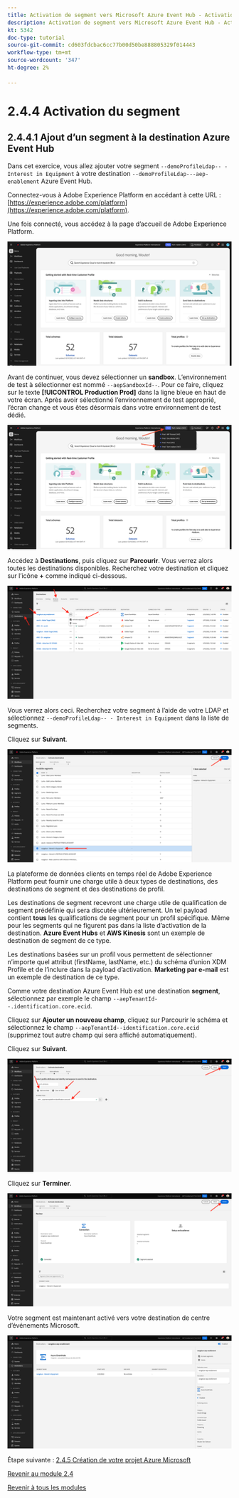 ```yaml
---
title: Activation de segment vers Microsoft Azure Event Hub - Activation de segment
description: Activation de segment vers Microsoft Azure Event Hub - Activation de segment
kt: 5342
doc-type: tutorial
source-git-commit: cd603fdcbac6cc77b00d50be888805329f014443
workflow-type: tm+mt
source-wordcount: '347'
ht-degree: 2%

---
```


# 2.4.4 Activation du segment

## 2.4.4.1 Ajout d’un segment à la destination Azure Event Hub

Dans cet exercice, vous allez ajouter votre segment `--demoProfileLdap-- - Interest in Equipment` à votre destination `--demoProfileLdap---aep-enablement` Azure Event Hub.

Connectez-vous à Adobe Experience Platform en accédant à cette URL : [https://experience.adobe.com/platform](https://experience.adobe.com/platform).

Une fois connecté, vous accédez à la page d’accueil de Adobe Experience Platform.

![Ingestion des données](./../../../modules/datacollection/module1.2/images/home.png)

Avant de continuer, vous devez sélectionner un **sandbox**. L’environnement de test à sélectionner est nommé ``--aepSandboxId--``. Pour ce faire, cliquez sur le texte **[!UICONTROL Production Prod]** dans la ligne bleue en haut de votre écran. Après avoir sélectionné l’environnement de test approprié, l’écran change et vous êtes désormais dans votre environnement de test dédié.

![Ingestion des données](./../../../modules/datacollection/module1.2/images/sb1.png)

Accédez à **Destinations**, puis cliquez sur **Parcourir**. Vous verrez alors toutes les destinations disponibles. Recherchez votre destination et cliquez sur l’icône **+** comme indiqué ci-dessous.

![5-01-select-destination.png](./images/5-01-select-destination.png)

Vous verrez alors ceci. Recherchez votre segment à l’aide de votre LDAP et sélectionnez `--demoProfileLdap-- - Interest in Equipment` dans la liste de segments.

Cliquez sur **Suivant**.

![5-04-select-segment.png](./images/5-04-select-segment.png)

La plateforme de données clients en temps réel de Adobe Experience Platform peut fournir une charge utile à deux types de destinations, des destinations de segment et des destinations de profil.

Les destinations de segment recevront une charge utile de qualification de segment prédéfinie qui sera discutée ultérieurement. Un tel payload contient **tous** les qualifications de segment pour un profil spécifique. Même pour les segments qui ne figurent pas dans la liste d’activation de la destination. **Azure Event Hubs** et **AWS Kinesis** sont un exemple de destination de segment de ce type.

Les destinations basées sur un profil vous permettent de sélectionner n’importe quel attribut (firstName, lastName, etc.) du schéma d’union XDM Profile et de l’inclure dans la payload d’activation. **Marketing par e-mail** est un exemple de destination de ce type.

Comme votre destination Azure Event Hub est une destination **segment**, sélectionnez par exemple le champ `--aepTenantId--.identification.core.ecid`.

Cliquez sur **Ajouter un nouveau champ**, cliquez sur Parcourir le schéma et sélectionnez le champ `--aepTenantId--identification.core.ecid` (supprimez tout autre champ qui sera affiché automatiquement).

Cliquez sur **Suivant**.

![5-05-select-attributes.png](./images/5-05-select-attributes.png)

Cliquez sur **Terminer**.

![5-06-destination-finish.png](./images/5-06-destination-finish.png)

Votre segment est maintenant activé vers votre destination de centre d’événements Microsoft.

![5-07-destination-segment-added.png](./images/5-07-destination-segment-added.png)

Étape suivante : [2.4.5 Création de votre projet Azure Microsoft](./ex5.md)

[Revenir au module 2.4](./segment-activation-microsoft-azure-eventhub.md)

[Revenir à tous les modules](./../../../overview.md)
